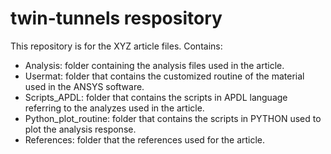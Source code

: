 # twin-tunnels respository

This repository is for the XYZ article files. Contains:

* Analysis: folder containing the analysis files used in the article.
* Usermat: folder that contains the customized routine of the material used in the ANSYS software.
* Scripts_APDL: folder that contains the scripts in APDL language referring to the analyzes used in the article.
* Python_plot_routine: folder that contains the scripts in PYTHON used to plot the analysis response.
* References: folder that the references used for the article.
